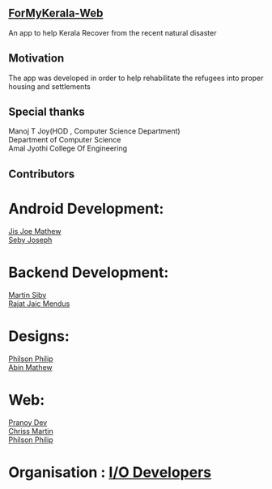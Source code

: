 ## [ForMyKerala-Web](http://www.formykerala.in/)
An app to help Kerala Recover from the recent natural disaster

## Motivation
The app was developed in order to help rehabilitate the refugees into proper housing and settlements
## Special thanks
  Manoj T Joy(HOD , Computer Science Department)<br>
  Department of Computer Science<br>
  Amal Jyothi College Of Engineering
## Contributors

# Android Development: 
  [Jis Joe Mathew](jisjoemathew@gmail.com)<br>
  [Seby Joseph](sjkappen@gmail.com)
  
  
# Backend Development:
  [Martin Siby](https://github.com/martin-raven)<br>
  [Rajat Jaic Mendus](https://github.com/rjmendus)
  
  
# Designs:
  [Philson Philip](https://github.com/philson-philip)<br>
  [Abin Mathew](abinm8@gmail.com)


# Web:
  [Pranoy Dev](https://github.com/devpranoy)<br>
  [Chriss Martin](thechrissmartin@gmail.com)<br>
  [Philson Philip](https://github.com/philson-philip)


# Organisation : [I/O Developers](https://iodev.co.in/)
  

